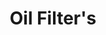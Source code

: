 ---
title: "Oil Filter's"
url: /bogota-d-c/oil-filters-carrera-27/
shop: reparación de automóviles
---